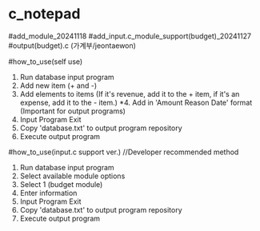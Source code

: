 # c_notepad

#add_module_20241118
#add_input.c_module_support(budget)_20241127
#output(budget).c  (가계부/jeontaewon)

#how_to_use(self use)
  1. Run database input program
  2. Add new item (+ and -)
  3. Add elements to items (If it's revenue, add it to the + item, if it's an expense, add it to the - item.)
 *4. Add in 'Amount Reason Date' format (Important for output programs)
  5. Input Program Exit
  6. Copy 'database.txt' to output program repository
  7. Execute output program

#how_to_use(input.c support ver.)  //Developer recommended method
  1. Run database input program
  2. Select available module options
  3. Select 1 (budget module)
  4. Enter information
  5. Input Program Exit
  6. Copy 'database.txt' to output program repository
  7. Execute output program
